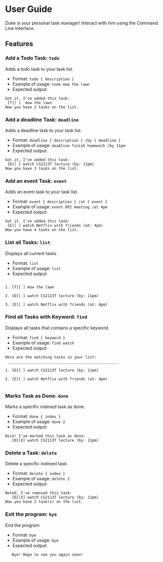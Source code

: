# User Guide

Duke is your personal task manager! Interact with him using the Command Line Interface.
## Features

### Add a Todo Task: `todo`

Adds a todo task to your task list.
* Format: `todo { description }`
* Example of usage: `todo mow the lawn`
* Expected output:
```
Got it. I've added this task:
 [T][ ]  mow the lawn
Now you have 2 tasks on the list.
```

### Add a deadline Task: `deadline`

Adds a deadline task to your task list.
* Format: `deadline { description } /by { deadline }`
* Example of usage: `deadline finish homework /by 11pm`
* Expected output:
```
Got it. I've added this task:
 [D][ ] watch CS2113T lecture (by: 11pm)
Now you have 3 tasks on the list.
```

### Add an event Task: `event`

Adds an event task to your task list.
* Format: `event { description } /at { event }`
* Example of usage: `event OP2 meeting /at 4pm`
* Expected output:
```
Got it. I've added this task:
 [E][ ] watch Netflix with friends (at: 4pm)
Now you have 4 tasks on the list.
```

### List all Tasks: `list`

Displays all current tasks
* Format: `list`
* Example of usage: `list`
* Expected output:
```
 
1. [T][ ] mow the lawn

2. [D][ ] watch CS2113T lecture (by: 11pm)

3. [E][ ] watch Netflix with friends (at: 4pm)

```

### Find all Tasks with Keyword: `find`

Displays all tasks that contains a specific keyword.
* Format: `find { keyword }`
* Example of usage: `find watch`
* Expected output:
```
Here are the matching tasks in your list:
 __________________________________________________

1. [D][ ] watch CS2113T lecture (by: 11pm)

2. [E][ ] watch Netflix with friends (at: 4pm)


```

### Marks Task as Done: `done`

Marks a specific indexed task as done. 
* Format: `done { index }`
* Example of usage: `done 2`
* Expected output:
```
Nice! I've marked this task as done:
   [D][X] watch CS2113T lecture (by: 11pm)
```

### Delete a Task: `delete`

Delete a specific indexed task.
* Format: `delete { index }`
* Example of usage: `delete 2`
* Expected output:
```
Noted. I've removed this task:
   [D][X] watch CS2113T lecture (by: 11pm)
Now you have 2 task(s) on the list.
```

### Exit the program: `bye`

End the program
* Format: `bye`
* Example of usage: `bye`
* Expected output:
```
   Bye! Hope to see you again soon!
```
